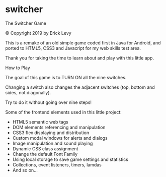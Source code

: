 # switcher

The Switcher Game

© Copyright 2019 by Erick Levy

This is a remake of an old simple game coded first in Java for Android, and ported to HTML5, CSS3 and Javacript for my web skills test area.

Thank you for taking the time to learn about and play with this little app.

How to Play

The goal of this game is to TURN ON all the nine switches.

Changing a switch also changes the adjacent switches (top, bottom and sides, not diagonally).

Try to do it without going over nine steps!

Some of the frontend elements used in this little project:
* HTML5 semantic web tags
* DOM elements referencing and manipulation
* CSS3 flex displaying and distribution
* Custom modal windows for alerts and dialogs
* Image manipulation and sound playing
* Dynamic CSS class assignment
* Change the default Font Family
* Using local storage to save game settings and statistics
* Collections, event listeners, timers, lamdas
* And so on...